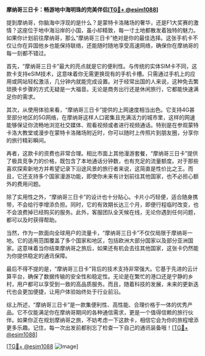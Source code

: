 **摩纳哥三日卡：畅游地中海明珠的完美伴侣[[TG💪+ @esim1088](https://t.me/s/esim1088)]**

提到摩纳哥，你脑海中浮现的是什么？是蒙特卡洛赌场的奢华，还是F1大奖赛的激情？这座位于地中海沿岸的小国，虽小却精致，每一寸土地都散发着独特的魅力。如果你计划前往摩纳哥，那么“摩纳哥三日卡”绝对是你的最佳选择。这张手机卡不仅让你在异国他乡也能保持联络，还能随时随地享受高速网络，确保你在摩纳哥的每一刻都不错过。

首先，“摩纳哥三日卡”最大的亮点就是它的便利性。与传统的实体SIM卡不同，这款卡支持eSIM技术，这意味着你无需更换现有的手机卡槽。只需通过手机上的应用或网站轻松激活，几分钟内就能完成设置。对于经常出国的人来说，这种免去繁琐换卡步骤的方式无疑是一大福音。无论是商务出行还是休闲旅行，它都能快速满足你的需求。

其次，从使用体验来看，“摩纳哥三日卡”提供的上网速度相当出色。它支持4G甚至部分地区的5G网络，在摩纳哥这样人口密集且充满活力的城市里，这样的网速能够保证你流畅地浏览社交媒体、观看视频或者进行视频通话。特别是在参观蒙特卡洛大教堂或漫步在蒙特卡洛赌场附近时，你可以随时上传照片到朋友圈，分享你的旅行精彩瞬间。

再者，这款卡的资费也非常合理。相比市面上其他漫游套餐，“摩纳哥三日卡”提供了极具竞争力的价格，既包含了本地通话分钟数，也有充足的流量额度。对于那些喜欢探索新地方并希望记录下沿途风景的旅行者来说，这简直是性价比之王。而且，它还支持多个国家漫游功能，即使你未来有计划前往其他国家，也不必担心额外的费用问题。

除了实用性之外，“摩纳哥三日卡”的设计也十分贴心。卡片小巧轻便，适合随身携带，不会给行李增添负担。同时，它的有效期长达三个月，即便行程临时改变，也不会浪费掉已经购买的服务。此外，客服团队全天候在线，无论你遇到任何问题，都可以及时获得帮助。

当然，作为一款面向全球用户的流量卡，“摩纳哥三日卡”不仅仅局限于摩纳哥一地。它的适用范围覆盖了多个国家和地区，包括欧洲大部分国家以及部分亚洲国家。这意味着当你结束摩纳哥之旅后，如果还有机会去往其他国家，这张卡仍然能为你提供稳定的通讯保障。

最后不得不提的是，“摩纳哥三日卡”背后的技术支持非常强大。它基于先进的云计算平台，确保了数据传输的安全性和稳定性。无论是在繁忙的港口还是宁静的乡村，用户都可以享受到一致的高品质服务。而且，随着科技的发展，未来的更新迭代也会更加便捷，让用户体验始终处于行业前沿。

综上所述，“摩纳哥三日卡”是一款集便利性、高性能、合理价格于一体的优秀产品。它不仅能满足你在摩纳哥期间的各种通信需求，更是一个值得信赖的旅行伙伴。如果你正在规划摩纳哥之旅，不妨考虑一下这款卡，相信它会为你的旅程增添更多乐趣。记住，每一次出发前都别忘了检查一下自己的通讯装备哦！[[TG💪+ @esim1088](https://t.me/s/esim1088)]

[[TG💪+ @esim1088](https://t.me/s/esim1088) ![Image](https://i.postimg.cc/4NQfJmqS/Snipaste-2025-05-13-00-14-12.png)]